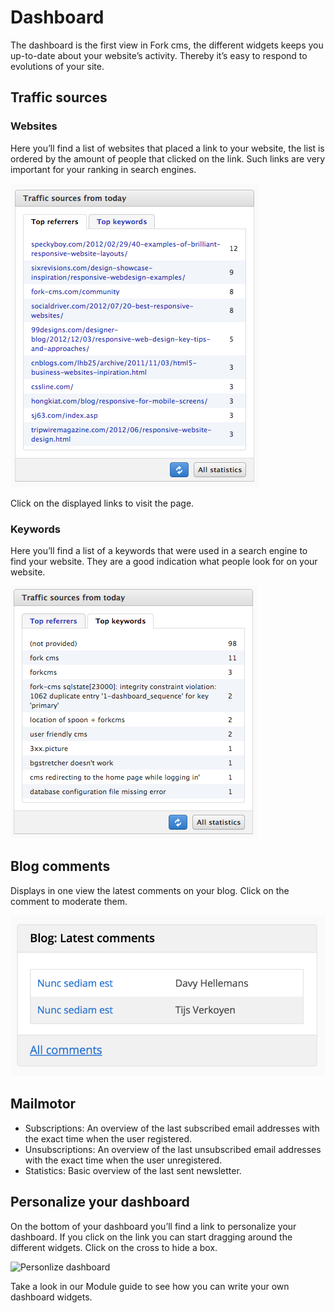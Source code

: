 # Dashboard

The dashboard is the first view in Fork cms, the different widgets keeps you up-to-date about your website’s activity. Thereby it’s easy to respond to evolutions of your site.


## Traffic sources

### Websites

Here you’ll find a list of websites that placed a link to your website, the list is ordered by the amount of people that clicked on the link. Such links are very important for your ranking in search engines.

![Traffic sources](./assets/dashboard_referrers.png)

Click on the displayed links to visit the page.

### Keywords

Here you’ll find a list of a keywords that were used in a search engine to find your website. They are a good indication what people look for on your website.

![Keywords](./assets/dashboard_keywords.png)


## Blog comments

Displays in one view the latest comments on your blog. Click on the comment to moderate them.

![Blog comments](./assets/dashboard_comments.png)

## Mailmotor

* Subscriptions: An overview of the last subscribed email addresses with the exact time when the user registered.
* Unsubscriptions: An overview of the last unsubscribed email addresses with the exact time when the user unregistered.
* Statistics: Basic overview of the last sent newsletter.


## Personalize your dashboard

On the bottom of your dashboard you’ll find a link to personalize your dashboard. If you click on the link you can start dragging around the different widgets. Click on the cross to hide a box.

![Personlize dashboard](./assets/dashboard_personalize.png)

Take a look in our Module guide to see how you can write your own dashboard widgets.
